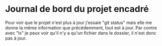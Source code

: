 # Journal de bord du projet encadré
Pour voir que le projet n'est plus à jour j'essaie "git status" mais elle me donne la même information que précédemment, tout est à jour. Par contre avec "ls" je peux voir qu'il n'y a qu'un fichier dans le dossier, il n'est donc pas à jour.


